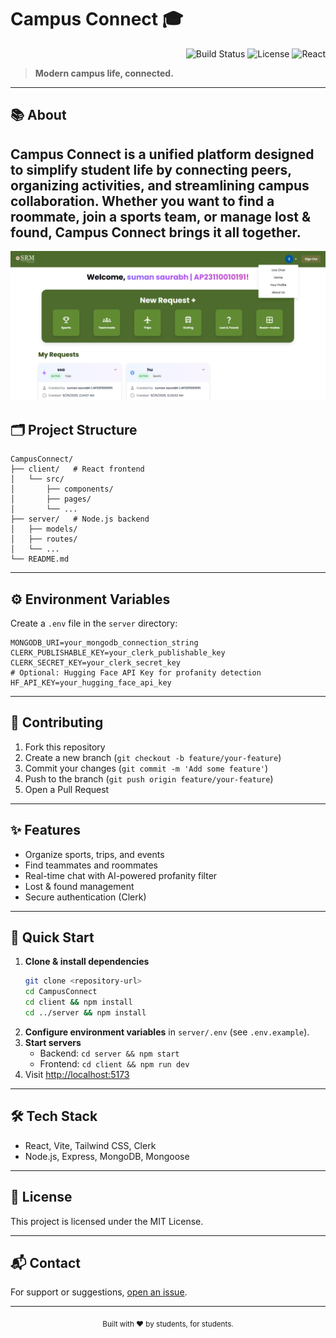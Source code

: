 



# Campus Connect 🎓

<p align="right">
  <img src="https://img.shields.io/badge/build-passing-brightgreen" alt="Build Status"/>
  <img src="https://img.shields.io/badge/license-MIT-blue.svg" alt="License"/>
  <img src="https://img.shields.io/badge/made%20with-React-blue" alt="React"/>
</p>


> **Modern campus life, connected.**

---

## 📚 About

Campus Connect is a unified platform designed to simplify student life by connecting peers, organizing activities, and streamlining campus collaboration. Whether you want to find a roommate, join a sports team, or manage lost & found, Campus Connect brings it all together.
---
![img_alt](https://github.com/suman2807/CampusConnect/blob/main/Screenshot%202025-08-26%20023919.png?raw=true)

## 🗂️ Project Structure

```
CampusConnect/
├── client/   # React frontend
│   └── src/
│       ├── components/
│       ├── pages/
│       └── ...
├── server/   # Node.js backend
│   ├── models/
│   ├── routes/
│   └── ...
└── README.md
```
---

## ⚙️ Environment Variables

Create a `.env` file in the `server` directory:

```
MONGODB_URI=your_mongodb_connection_string
CLERK_PUBLISHABLE_KEY=your_clerk_publishable_key
CLERK_SECRET_KEY=your_clerk_secret_key
# Optional: Hugging Face API Key for profanity detection
HF_API_KEY=your_hugging_face_api_key
```
---

## 🤝 Contributing

1. Fork this repository
2. Create a new branch (`git checkout -b feature/your-feature`)
3. Commit your changes (`git commit -m 'Add some feature'`)
4. Push to the branch (`git push origin feature/your-feature`)
5. Open a Pull Request

---

## ✨ Features

- Organize sports, trips, and events
- Find teammates and roommates
- Real-time chat with AI-powered profanity filter
- Lost & found management
- Secure authentication (Clerk)

---

## 🚀 Quick Start

1. **Clone & install dependencies**
   ```bash
   git clone <repository-url>
   cd CampusConnect
   cd client && npm install
   cd ../server && npm install
   ```
2. **Configure environment variables** in `server/.env` (see `.env.example`).
3. **Start servers**
   - Backend: `cd server && npm start`
   - Frontend: `cd client && npm run dev`
4. Visit [http://localhost:5173](http://localhost:5173)

---

## 🛠️ Tech Stack

- React, Vite, Tailwind CSS, Clerk
- Node.js, Express, MongoDB, Mongoose

---

## 📄 License

This project is licensed under the MIT License.

---

## 📬 Contact

For support or suggestions, [open an issue](https://github.com/suman2807/CampusConnect/issues).

---

<p align="center"><sub>Built with ❤️ by students, for students.</sub></p>

